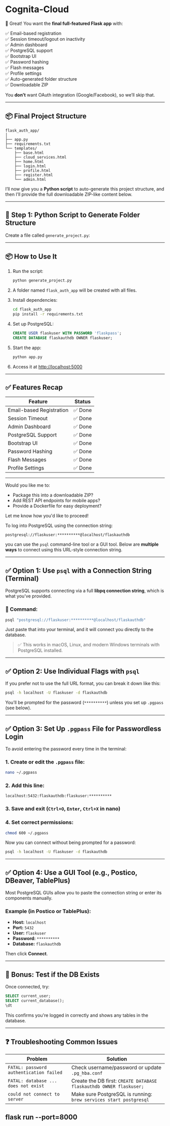 # Cognita-Cloud

🎉 Great! You want the **final full-featured Flask app** with:

✅ Email-based registration  
✅ Session timeout/logout on inactivity  
✅ Admin dashboard  
✅ PostgreSQL support  
✅ Bootstrap UI  
✅ Password hashing  
✅ Flash messages  
✅ Profile settings  
✅ Auto-generated folder structure  
✅ Downloadable ZIP  

You **don’t** want OAuth integration (Google/Facebook), so we’ll skip that.

---

## 📦 Final Project Structure

```
flask_auth_app/
│
├── app.py
├── requirements.txt
└── templates/
    ├── base.html
    ├── cloud_services.html
    ├── home.html
    ├── login.html
    ├── profile.html
    ├── register.html
    └── admin.html
```

I’ll now give you a **Python script** to auto-generate this project structure, and then I’ll provide the full downloadable ZIP-like content below.

---

## 🧪 Step 1: Python Script to Generate Folder Structure

Create a file called `generate_project.py`:

---

## 📦 How to Use It

1. Run the script:
   ```bash
   python generate_project.py
   ```

2. A folder named `flask_auth_app` will be created with all files.

3. Install dependencies:
   ```bash
   cd flask_auth_app
   pip install -r requirements.txt
   ```

4. Set up PostgreSQL:
   ```sql
   CREATE USER flaskuser WITH PASSWORD 'flaskpass';
   CREATE DATABASE flaskauthdb OWNER flaskuser;
   ```

5. Start the app:
   ```bash
   python app.py
   ```

6. Access it at [http://localhost:5000](http://localhost:5000)

---

## ✅ Features Recap

| Feature | Status |
|--------|--------|
| Email-based Registration | ✅ Done |
| Session Timeout | ✅ Done |
| Admin Dashboard | ✅ Done |
| PostgreSQL Support | ✅ Done |
| Bootstrap UI | ✅ Done |
| Password Hashing | ✅ Done |
| Flash Messages | ✅ Done |
| Profile Settings | ✅ Done |

---

Would you like me to:
- Package this into a downloadable ZIP?
- Add REST API endpoints for mobile apps?
- Provide a Dockerfile for easy deployment?

Let me know how you'd like to proceed!

To log into PostgreSQL using the connection string:

```
postgresql://flaskuser:**********@localhost/flaskauthdb
```

you can use the `psql` command-line tool or a GUI tool. Below are **multiple ways** to connect using this URL-style connection string.

---

## ✅ Option 1: Use `psql` with a Connection String (Terminal)

PostgreSQL supports connecting via a full **libpq connection string**, which is what you've provided.

### 🔧 Command:

```bash
psql "postgresql://flaskuser:**********@localhost/flaskauthdb"
```

Just paste that into your terminal, and it will connect you directly to the database.

> ✅ This works in macOS, Linux, and modern Windows terminals with PostgreSQL installed.

---

## ✅ Option 2: Use Individual Flags with `psql`

If you prefer not to use the full URL format, you can break it down like this:

```bash
psql -h localhost -U flaskuser -d flaskauthdb
```

You’ll be prompted for the password (`**********`) unless you set up `.pgpass` (see below).

---

## ✅ Option 3: Set Up `.pgpass` File for Passwordless Login

To avoid entering the password every time in the terminal:

### 1. Create or edit the `.pgpass` file:

```bash
nano ~/.pgpass
```

### 2. Add this line:

```
localhost:5432:flaskauthdb:flaskuser:**********
```

### 3. Save and exit (`Ctrl+O`, `Enter`, `Ctrl+X` in nano)

### 4. Set correct permissions:

```bash
chmod 600 ~/.pgpass
```

Now you can connect without being prompted for a password:

```bash
psql -h localhost -U flaskuser -d flaskauthdb
```

---

## ✅ Option 4: Use a GUI Tool (e.g., Postico, DBeaver, TablePlus)

Most PostgreSQL GUIs allow you to paste the connection string or enter its components manually.

### Example (in Postico or TablePlus):

- **Host:** `localhost`
- **Port:** `5432`
- **User:** `flaskuser`
- **Password:** `**********`
- **Database:** `flaskauthdb`

Then click **Connect**.

---

## 🧪 Bonus: Test if the DB Exists

Once connected, try:

```sql
SELECT current_user;
SELECT current_database();
\dt
```

This confirms you're logged in correctly and shows any tables in the database.

---

## ❓ Troubleshooting Common Issues

| Problem | Solution |
|--------|----------|
| `FATAL: password authentication failed` | Check username/password or update `.pg_hba.conf` |
| `FATAL: database ... does not exist` | Create the DB first: `CREATE DATABASE flaskauthdb OWNER flaskuser;` |
| `could not connect to server` | Make sure PostgreSQL is running: `brew services start postgresql` |

flask run --port=8000
---


